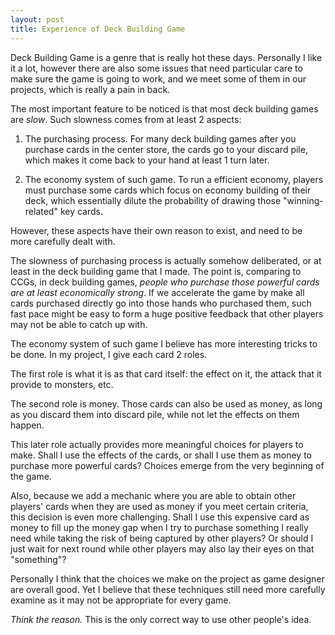 ```yaml
---
layout: post
title: Experience of Deck Building Game
---
```


Deck Building Game is a genre that is really hot these days.
Personally I like it a lot, however there are also some issues
that need particular care to make sure the game is going to
work, and we meet some of them in our projects, which is really
a pain in back.

The most important feature to be noticed is that most deck building games are *slow*.
Such slowness comes from at least 2 aspects:

1. The purchasing process. For many deck building games after you purchase cards in the center store, the cards go to your discard pile, which makes it come back to your hand at least 1 turn later.

2. The economy system of such game. To run a efficient economy, players must purchase some cards which focus on economy building of their deck, which essentially dilute the probability of drawing those "winning-related" key cards.

However, these aspects have their own reason to exist, and need to be more carefully dealt with.

The slowness of purchasing process is actually somehow deliberated, or at least in the deck building game that I made. The point is, comparing to CCGs, in deck building games, *people who purchase those powerful cards are at least economically strong*. If we accelerate the game by make all cards purchased directly go into those hands who purchased them, such fast pace might be easy to form a huge positive feedback that other players may not be able to  catch up with.

The economy system of such game I believe has more interesting tricks to be done. In my project, I give each card 2 roles.

The first role is what it is as that card itself: the effect on it, the attack that it provide to monsters, etc.

The second role is money. Those cards can also be used as money, as long as you discard them into discard pile, while not let the effects on them happen.

This later role actually provides more meaningful choices for players to make. Shall I use the effects of the cards, or shall I use them as money to purchase more powerful cards? Choices emerge from the very beginning of the game.

Also, because we add a mechanic where you are able to obtain other players' cards when they are used as money if you meet certain criteria, this decision is even more challenging. Shall I use this expensive card as money to fill up the money gap when I try to purchase something I really need while taking the risk of being captured by other players? Or should I just wait for next round while other players may also lay their eyes on that "something"?

Personally I think that the choices we make on the project as game designer are overall good. Yet I believe that these techniques still need more carefully examine as it may not be appropriate for every game.

*Think the reason.* This is the only correct way to use other people's idea.
